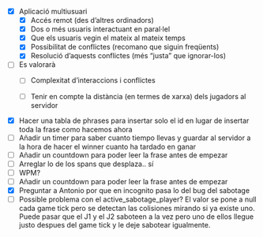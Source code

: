 - [x] Aplicació multiusuari
    - [x] Accés remot (des d’altres ordinadors)
    - [x] Dos o més usuaris interactuant en paral·lel
    - [x] Que els usuaris vegin el mateix al mateix temps
    - [x] Possibilitat de conflictes (recomano que siguin freqüents)
    - [x] Resolució d’aquests conflictes (més “justa” que ignorar-los)
- [ ] Es valorarà
    - [ ] Complexitat d’interaccions i conflictes
    - [ ] Tenir en compte la distància (en termes de xarxa) dels jugadors al servidor


- [x] Hacer una tabla de phrases para insertar solo el id en lugar de insertar toda la frase como hacemos ahora
- [ ] Añadir un timer para saber cuanto tiempo llevas y guardar al servidor a la hora de hacer el winner cuanto ha tardado en ganar
- [ ] Añadir un countdown para poder leer la frase antes de empezar
- [ ] Arreglar lo de los spans que desplaza.. sí
- [ ] WPM?
- [ ] Añadir un countdown para poder leer la frase antes de empezar
- [x] Preguntar a Antonio por que en incognito pasa lo del bug del sabotage
- [ ] Possible problema con el active_sabotage_player? El valor se pone a null cada game tick pero se detectan las colisiones mirando si ya existe uno.
        Puede pasar que el J1 y el J2 saboteen a la vez pero uno de ellos llegue justo despues del game tick y le deje sabotear igualmente.

